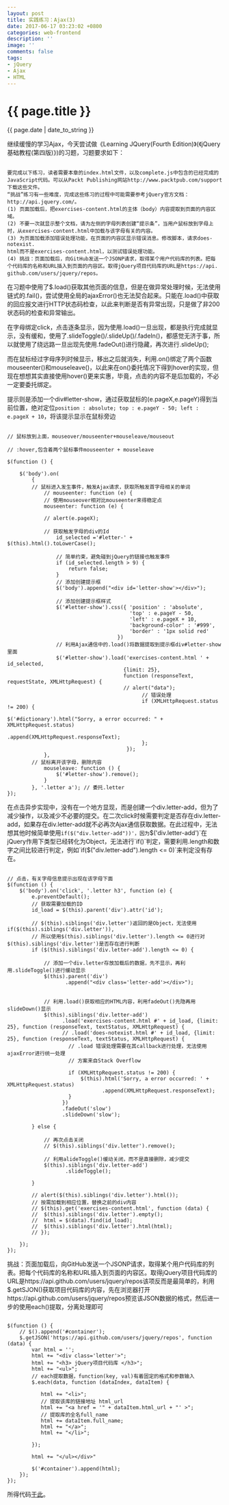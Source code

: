```yaml
---
layout: post
title: 实践练习：Ajax(3)
date: 2017-06-17 03:23:02 +0800
categories: web-frontend
description: ''
image: ''
comments: false
tags: 
- jQuery
- Ajax
- HTML 
---
```


{{ page.title }}
================
<p class="meta">{{ page.date | date_to_string }}</p>

继续缓慢的学习Ajax，今天尝试做《Learning JQuery(Fourth Edition)》(《jQuery基础教程(第四版)》)的习题，习题要求如下：
```

要完成以下练习，读者需要本章的index.html文件，以及complete.js中包含的已经完成的
JavaScript代码。可以从Packt Publishing网站http://www.packtpub.com/support下载这些文件。
“挑战”练习有一些难度，完成这些练习的过程中可能需要参考jQuery官方文档：
http://api.jquery.com/。
(1) 页面加载后，把exercises-content.html的主体（body）内容提取到页面的内容区域。
(2) 不要一次就显示整个文档，请为左侧的字母列表创建“提示条”，当用户鼠标放到字母上
时，从exercises-content.html中加载与该字母有关的内容。
(3) 为页面加载添加错误处理功能，在页面的内容区显示错误消息。修改脚本，请求does-notexist.
html而不是exercises-content.html，以测试错误处理功能。
(4) 挑战：页面加载后，向GitHub发送一个JSONP请求，取得某个用户代码库的列表。把每
个代码库的名称和URL插入到页面的内容区。取得jQuery项目代码库的URL是https://api.
github.com/users/jquery/repos。

```

在习题中使用了$.load()获取其他页面的信息，但是在做异常处理时候，无法使用链式的.fail()，尝试使用全局的ajaxError()也无法契合起来。只能在.load()中获取的回应报文进行HTTP状态码检查，以此来判断是否有异常出现，只是做了非200状态码的检查和异常输出。

在字母绑定click，点击逐条显示，因为使用.load()一旦出现，都是执行完成就显示，没有缓和，使用了.slideToggle()/.slideUp()/.fadeIn()，都感觉无济于事，所以就使用了绕远路一旦出现先使用.fadeOut()进行隐藏，再次进行.slideUp();

而在鼠标经过字母序列时候显示，移出之后就消失，利用.on()绑定了两个函数mouseenter()和mouseleave()，以此来在on()委托情况下得到hover的实现，但现在想想其实直接使用hover()更来实惠，毕竟，点击的内容不是后加载的，不必一定要委托绑定。

提示则是添加一个div#letter-show，通过获取鼠标的(e.pageX,e.pageY)得到当前位置，绝对定位`position : absolute; top : e.pageY - 50; left : e.pageX + 10`，将该提示显示在鼠标旁边

```

// 鼠标放到上面，mouseover/mouseenter+mouseleave/mouseout

// :hover,包含着两个鼠标事件mouseenter + mouseleave

$(function () {

	$('body').on(
		{
		// 鼠标进入发生事件，触发Ajax请求，获取所触发首字母相关的单词
			// mouseenter: function (e) {
			// 使用mouseover相对比mouseenter来得稳定点
			mouseenter: function (e) {

			// alert(e.pageX);

			// 获取触发字母的div的Id
				id_selected ='#letter-' + $(this).html().toLowerCase();

				// 简单约束，避免碰到jQuery的链接也触发事件
				if (id_selected.length > 9) {
					return false;
				}
				// 添加创建提示框
				$('body').append("<div id='letter-show'></div>");
				
				// 添加创建提示框样式
				$('#letter-show').css({	'position' : 'absolute',
										'top' : e.pageY - 50, 
										'left' : e.pageX + 10,
										'background-color' : '#999',
										'border' : '1px solid red'
									})
				// 利用Ajax通信中的.load()将数据提取到提示框div#letter-show里面
				$('#letter-show').load('exercises-content.html ' + id_selected, 
									  {limit: 25}, 
									  function (responseText, requestState, XMLHttpRequest) {
									  // alert("data");
									  		// 错误处理
											if (XMLHttpRequest.status != 200) {
												$('#dictionary').html("Sorry, a error occurred: " + XMLHttpRequest.status)
																.append(XMLHttpRequest.responseText);
											};
									   });
			},
		// 鼠标离开该字母，删除内容
			mouseleave: function () {
				$('#letter-show').remove();
			}
		}, '.letter a'); // 委托.letter
});

```

在点击异步实现中，没有在一个地方显现，而是创建一个div.letter-add，但为了减少操作，以及减少不必要的提交。在二次click时候需要判定是否存在div.letter-add，如果存在div.letter-add就不必再次Ajax通信获取数据。在此过程中，无法想其他时候简单使用`if($("div.letter-add"))'，因为`$('div.letter-add')`在jQuery作用下类型已经转化为Object，无法进行`if()`判定，需要利用.length和数字之间比较进行判定，例如`if($("div.letter-add").length <= 0)`来判定没有存在。

```

// 点击，有关字母信息提示出现在该字母下面
$(function () {
	$('body').on('click', '.letter h3', function (e) {
		e.preventDefault();
		// 获取需要加载的ID
		id_load = $(this).parent('div').attr('id');

		// $(this).siblings('div.letter')返回的是Object，无法使用if($(this).siblings('div.letter')),
		// 所以使用$(this).siblings('div.letter').length <= 0进行对$(this).siblings('div.letter')是否存在进行判断
		if ($(this).siblings('div.letter-add').length <= 0) {
			
			// 添加一个div.letter存放加载后的数据，先不显示，再利用.slideToggle()进行缓动显示
			$(this).parent('div')
				   .append("<div class='letter-add'></div>");
			

			// 利用.load()获取相应的HTML内容，利用fadeOut()先隐再用slideDown()显示
			$(this).siblings('div.letter-add')
				  .load('exercises-content.html #' + id_load, {limit: 25}, function (responseText, textStatus, XMLHttpRequest) {
				  // .load('does-notexist.html #' + id_load, {limit: 25}, function (responseText, textStatus, XMLHttpRequest) {
				  	// .load 错误处理需要在其callback进行处理，无法使用ajaxError进行统一处理
				  	// 方案来自Stack Overflow

				  	if (XMLHttpRequest.status != 200) {
				  		$(this).html('Sorry, a error occurred: ' + XMLHttpRequest.status)
				  		   	   .append(XMLHttpRequest.responseText);
				  	}
				  })	  
				  .fadeOut('slow')
				  .slideDown('slow');

		} else {

			// 再次点击关闭
			// $(this).siblings('div.letter').remove();

			// 利用alideToggle()缓动关闭，而不是直接删除，减少提交
			$(this).siblings('div.letter-add')
				   .slideToggle();
			
		}
		
		// alert($(this).siblings('div.letter').html());
		// 按需加载到相应位置，替换之前的div内容
		// $(this).get('exercises-content.html', function (data) {
		// 	$(this).siblings('div.letter').empty();
		// 	html = $(data).find(id_load);
		// 	$(this).siblings('div.letter').html(html);
		// });
		
	});
});

```

挑战：页面加载后，向GitHub发送一个JSONP请求，取得某个用户代码库的列表。把每个代码库的名称和URL插入到页面的内容区。取得jQuery项目代码库的URL是https://api.github.com/users/jquery/repos该项反而是最简单的，利用$.getSJON()获取项目代码库的内容，先在浏览器打开https://api.github.com/users/jquery/repos预览该JSON数据的格式，然后进一步的使用each()提取，分离处理即可

```

$(function () {
	// $().append('#container');
	$.getJSON('https://api.github.com/users/jquery/repos', function (data) {
		var html = '';
		html += "<div class='letter'>";
		html += "<h3> jQuery项目代码库 </h3>";
		html += "<ul>";
		// each提取数据，function(key, val)有着固定的格式和参数输入
		$.each(data, function (dataIndex, dataItem) {
		   
		   html += "<li>";
		   // 提取该库的链接地址 html_url
		   html += "<a href = '" + dataItem.html_url + "' >";
		   // 提取库的全名full_name
		   html += dataItem.full_name;
		   html += "</a>";
		   html += "</li>";

		});

		html += "</ul></div>"

		$('#container').append(html);
	});
});

```

所得代码[于此](https://github.com/Litfeature/litfeature.github.io/blob/master/demo/Ajax/ex-book/practice/js/js-practice.js)。































